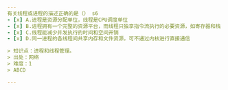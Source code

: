 ```yaml
---
有关线程或进程的描述正确的是（） s6
- [x] A.进程是资源分配单位，线程是CPU调度单位
- [x] B.进程拥有一个完整的资源平台，而线程只独享指令流执行的必要资源，如寄存器和栈
- [x] C.线程能减少并发执行的时间和空间开销
- [x] D.同一进程的各线程间共享内存和文件资源，可不通过内核进行直接通信

> 知识点：进程和线程管理。
> 出处：网络
> 难度：1
> ABCD

---
```

